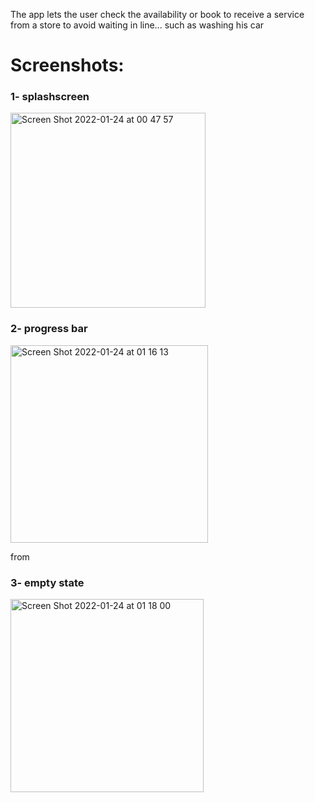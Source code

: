 The app lets the user check the availability or book to receive a service from a store to avoid waiting in line... such as washing his car

# Screenshots:
### 1- splashscreen
<img width="312" alt="Screen Shot 2022-01-24 at 00 47 57" src="https://user-images.githubusercontent.com/64324346/152831302-eee3a283-0093-4589-9a17-f9a597bf5421.png"> 

### 2- progress bar 
<img width="316" alt="Screen Shot 2022-01-24 at 01 16 13" src="https://user-images.githubusercontent.com/64324346/152831392-488943a8-7497-4fb3-ad1d-71b5f3f98133.png">

from 

### 3- empty state
<img width="309" alt="Screen Shot 2022-01-24 at 01 18 00" src="https://user-images.githubusercontent.com/64324346/152831446-09255bed-755a-4654-9e00-5f3bf56e288c.png">



